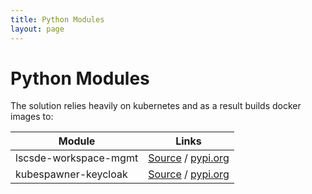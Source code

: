 ```yaml
---
title: Python Modules
layout: page
---
```


# Python Modules
The solution relies heavily on kubernetes and as a result builds docker images to:

| Module | Links |
| --- | --- |
| lscsde-workspace-mgmt | [Source](https://github.com/lsc-sde/py-lscsde-workspace-mgmt) / [pypi.org](https://pypi.org/project/lscsde-workspace-mgmt/) |
| kubespawner-keycloak | [Source](https://github.com/lsc-sde/py-kubespawner-keycloak) / [pypi.org](https://pypi.org/project/kubespawner-keycloak/) |